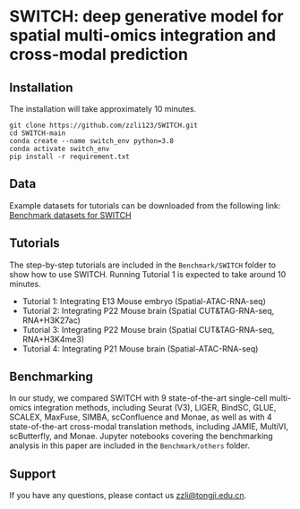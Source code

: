 # SWITCH: deep generative model for spatial multi-omics integration and cross-modal prediction

## Installation
The installation will take approximately 10 minutes.
```
git clone https://github.com/zzli123/SWITCH.git
cd SWITCH-main
conda create --name switch_env python=3.8
conda activate switch_env
pip install -r requirement.txt
```

## Data
Example datasets for tutorials can be downloaded from the following link: [Benchmark datasets for SWITCH](https://zenodo.org/records/15602076)

## Tutorials
The step-by-step tutorials are included in the `Benchmark/SWITCH` folder to show how to use SWITCH.  Running Tutorial 1 is expected to take around 10 minutes.

- Tutorial 1: Integrating E13 Mouse embryo (Spatial-ATAC-RNA-seq)
- Tutorial 2: Integrating P22 Mouse brain (Spatial CUT&TAG-RNA-seq, RNA+H3K27ac)
- Tutorial 3: Integrating P22 Mouse brain (Spatial CUT&TAG-RNA-seq, RNA+H3K4me3)
- Tutorial 4: Integrating P21 Mouse brain (Spatial-ATAC-RNA-seq)

## Benchmarking
In our study, we compared SWITCH with 9 state-of-the-art single-cell multi-omics integration methods, including Seurat (V3), LIGER, BindSC, GLUE, SCALEX, MaxFuse, SIMBA, scConfluence and Monae, as well as with 4 state-of-the-art cross-modal translation methods, including JAMIE, MultiVI, scButterfly, and Monae. Jupyter notebooks covering the benchmarking analysis in this paper are included in the `Benchmark/others` folder.

## Support
If you have any questions, please contact us [zzli@tongji.edu.cn](mailto:zzli@tongji.edu.cn).
